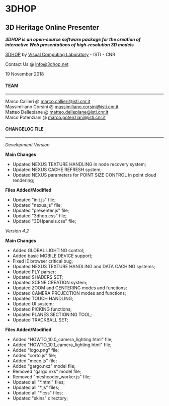 **3DHOP**
=========
3D Heritage Online Presenter
----------------------------
***3DHOP is an open-source software package for the creation of interactive Web presentations of high-resolution 3D models***  

[3DHOP](http://www.3dhop.net) by [Visual Computing Laboratory](http://vcg.isti.cnr.it) - ISTI - CNR

Contact Us @ info@3dhop.net

19 November 2018

#### TEAM
---------

Marco Callieri       @ marco.callieri@isti.cnr.it  
Massimiliano Corsini @ massimiliano.corsini@isti.cnr.it  
Matteo Dellepiane    @ matteo.dellepiane@isti.cnr.it  
Marco Potenziani     @ marco.potenziani@isti.cnr.it

#### CHANGELOG FILE
-------------------

*Development Version*  

**Main Changes**

* Updated NEXUS TEXTURE HANDLING in node recovery system;
* Updated NEXUS CACHE REFRESH system;
* Updated NEXUS parameters for POINT SIZE CONTROL in point cloud rendering;

**Files Added/Modified**

* Updated "init.js" file;
* Updated "nexus.js" file;
* Updated "presenter.js" file;
* Updated "3dhop.css" file;
* Updated "3DHpanels.css" file;


*Version 4.2*  

**Main Changes**

* Added GLOBAL LIGHTING control;
* Added basic MOBILE DEVICE support;
* Fixed IE browser critical bug;
* Updated NEXUS TEXTURE HANDLING and DATA CACHING systems;
* Updated PLY parser;
* Updated SHADERS SET;
* Updated SCENE CREATION system;
* Updated ZOOM and CENTERING modes and functions;
* Updated CAMERA PROJECTION modes and functions;
* Updated TOUCH HANDLING;
* Updated UI system;
* Updated PICKING functions;
* Updated PLANES SECTIONING TOOL;
* Updated TRACKBALL SET;

**Files Added/Modified**

* Added "HOWTO_10.0_camera_lighting.html" file;
* Added "HOWTO_10.1_camera_lighting.html" file;
* Added "logo.png" file;
* Added "corto.js" file;
* Added "meco.js" file;
* Added "gargo.nxz" model file;
* Removed "gargo.nxs" model file;
* Removed "meshcoder_worker.js" file;
* Updated all "*.html" files;
* Updated all "*.js" files;
* Updated all "*.css" files;
* Updated "skins" directory;
